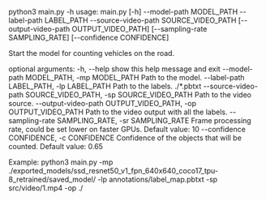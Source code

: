 python3 main.py -h
usage: main.py [-h] --model-path MODEL_PATH --label-path LABEL_PATH
               --source-video-path SOURCE_VIDEO_PATH
               [--output-video-path OUTPUT_VIDEO_PATH]
               [--sampling-rate SAMPLING_RATE] [--confidence CONFIDENCE]

Start the model for counting vehicles on the road.

optional arguments:
  -h, --help            show this help message and exit
  --model-path MODEL_PATH, -mp MODEL_PATH
                        Path to the model.
  --label-path LABEL_PATH, -lp LABEL_PATH
                        Path to the labels. ./*.pbtxt
  --source-video-path SOURCE_VIDEO_PATH, -sp SOURCE_VIDEO_PATH
                        Path to the video source.
  --output-video-path OUTPUT_VIDEO_PATH, -op OUTPUT_VIDEO_PATH
                        Path to the video output with all the labels.
  --sampling-rate SAMPLING_RATE, -sr SAMPLING_RATE
                        Frame processing rate, could be set lower on faster
                        GPUs. Default value: 10
  --confidence CONFIDENCE, -c CONFIDENCE
                        Confidence of the objects that will be counted.
                        Default value: 0.65

Example: python3 main.py -mp ./exported_models/ssd_resnet50_v1_fpn_640x640_coco17_tpu-8_retrained/saved_model/ -lp annotations/label_map.pbtxt -sp src/video/1.mp4 -op ./
